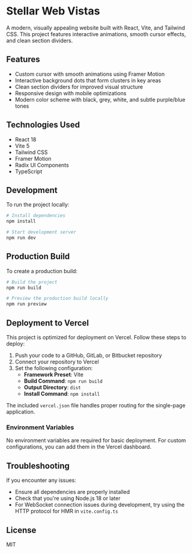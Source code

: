# Stellar Web Vistas

A modern, visually appealing website built with React, Vite, and Tailwind CSS. This project features interactive animations, smooth cursor effects, and clean section dividers.

## Features

- Custom cursor with smooth animations using Framer Motion
- Interactive background dots that form clusters in key areas
- Clean section dividers for improved visual structure
- Responsive design with mobile optimizations
- Modern color scheme with black, grey, white, and subtle purple/blue tones

## Technologies Used

- React 18
- Vite 5
- Tailwind CSS
- Framer Motion
- Radix UI Components
- TypeScript

## Development

To run the project locally:

```bash
# Install dependencies
npm install

# Start development server
npm run dev
```

## Production Build

To create a production build:

```bash
# Build the project
npm run build

# Preview the production build locally
npm run preview
```

## Deployment to Vercel

This project is optimized for deployment on Vercel. Follow these steps to deploy:

1. Push your code to a GitHub, GitLab, or Bitbucket repository
2. Connect your repository to Vercel
3. Set the following configuration:
   - **Framework Preset**: Vite
   - **Build Command**: `npm run build`
   - **Output Directory**: `dist`
   - **Install Command**: `npm install`

The included `vercel.json` file handles proper routing for the single-page application.

### Environment Variables

No environment variables are required for basic deployment. For custom configurations, you can add them in the Vercel dashboard.

## Troubleshooting

If you encounter any issues:

- Ensure all dependencies are properly installed
- Check that you're using Node.js 18 or later
- For WebSocket connection issues during development, try using the HTTP protocol for HMR in `vite.config.ts`

## License

MIT
